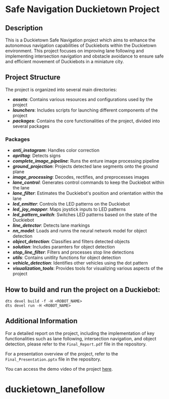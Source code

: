 # Safe Navigation Duckietown Project

## Description
This is a Duckietown Safe Navigation project which aims to enhance the autonomous navigation capabilities of Duckiebots within the Duckietown environment. This project focuses on improving lane following and implementing intersection navigation and obstacle avoidance to ensure safe and efficient movement of Duckiebots in a miniature city.

## Project Structure
The project is organized into several main directories:

- ***assets***: Contains various resources and configurations used by the project
- ***launchers***: Includes scripts for launching different components of the project
- ***packages***: Contains the core functionalities of the project, divided into several packages

### Packages
- ***anti_instagram***: Handles color correction
- ***apriltag***: Detects signs
- ***complete_image_pipeline***: Runs the enture image processing pipeline
- ***ground_projection***: Projects detected lane segments onto the ground plane
- ***image_processing***: Decodes, rectifies, and preprocesses images 
- ***lane_control***: Generates control commands to keep the Duckiebot within the lane
- ***lane_filter***: Estimates the Duckiebot's position and orientation within the lane
- ***led_emitter***: Controls the LED patterns on the Duckiebot
- ***led_joy_mapper***: Maps joystick inputs to LED patterns
- ***led_pattern_switch***: Switches LED patterns based on the state of the Duckiebot
- ***line_detector***: Detects lane markings
- ***nn_model***: Loads and runns the neural network model for object detection
- ***object_detection***: Classifies and filters detected objects
- ***solution***: Includes paramters for object detection
- ***stop_line_filter***: Filters and processes stop line detections
- ***utils***: Contains unitlity functions for object detection
- ***vehicle_detection***: Identifies other vehicles using the dot pattern
- ***visualization_tools***: Provides tools for visualizing various aspects of the project

## How to build and run the project on a Duckiebot:
```
dts devel build -f -H <ROBOT_NAME>
dts devel run -H <ROBOT_NAME>
```

## Additional Information
For a detailed report on the project, including the implementation of key functionalities such as lane following, intersection navigation, and object detection, please refer to the `Final_Report.pdf` file in the repository.

For a presentation overview of the project, refer to the `Final_Presentation.pptx` file in the repository.

You can access the demo video of the project [here](https://youtu.be/0AisAz7qiFU).

# duckietown_lanefollow
